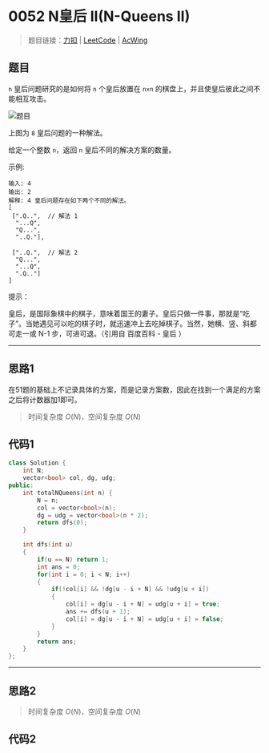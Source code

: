 # 0052 N皇后 II(N-Queens II)

> 题目链接：[力扣](https://leetcode-cn.com/problems/n-queens-ii/) | [LeetCode](https://leetcode.com/problems/n-queens-ii/) | [AcWing](https://www.acwing.com/activity/content/problem/content/2397/1/)

## 题目

`n` 皇后问题研究的是如何将 `n` 个皇后放置在 `n×n` 的棋盘上，并且使皇后彼此之间不能相互攻击。

![题目](https://assets.leetcode-cn.com/aliyun-lc-upload/uploads/2018/10/12/8-queens.png)

上图为 `8` 皇后问题的一种解法。

给定一个整数 `n`，返回 `n` 皇后不同的解决方案的数量。

示例:

```plain
输入: 4
输出: 2
解释: 4 皇后问题存在如下两个不同的解法。
[
 [".Q..",  // 解法 1
  "...Q",
  "Q...",
  "..Q."],

 ["..Q.",  // 解法 2
  "Q...",
  "...Q",
  ".Q.."]
]
```

提示：

皇后，是国际象棋中的棋子，意味着国王的妻子。皇后只做一件事，那就是“吃子”。当她遇见可以吃的棋子时，就迅速冲上去吃掉棋子。当然，她横、竖、斜都可走一或 N-1 步，可进可退。（引用自 百度百科 - 皇后 ）

---

## 思路1

在51题的基础上不记录具体的方案，而是记录方案数，因此在找到一个满足的方案之后将计数器加1即可。

> 时间复杂度 $O(N)$，空间复杂度 $O(N)$

## 代码1

```cpp
class Solution {
    int N;
    vector<bool> col, dg, udg;
public:
    int totalNQueens(int n) {
        N = n;
        col = vector<bool>(n);
        dg = udg = vector<bool>(n * 2);
        return dfs(0);
    }

    int dfs(int u)
    {
        if(u == N) return 1;
        int ans = 0;
        for(int i = 0; i < N; i++)
        {
            if(!col[i] && !dg[u - i + N] && !udg[u + i])
            {
                col[i] = dg[u - i + N] = udg[u + i] = true;
                ans += dfs(u + 1);
                col[i] = dg[u - i + N] = udg[u + i] = false;
            }
        }
        return ans;
    }
};
```

---

## 思路2

> 时间复杂度 $O(N)$，空间复杂度 $O(N)$

## 代码2

```cpp

```

